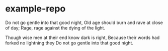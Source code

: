 # example-repo

Do not go gentle into that good night,
Old age should burn and rave at close of day;
Rage, rage against the dying of the light.

Though wise men at their end know dark is right, 
Because their words had forked no lightning they
Do not go gentle into that good night.